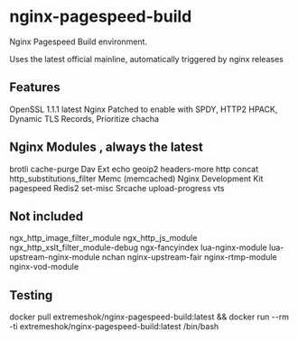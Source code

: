 # nginx-pagespeed-build
Nginx Pagespeed Build environment.

Uses the latest official mainline, automatically triggered by nginx releases

## Features
OpenSSL 1.1.1 latest
Nginx Patched to enable with SPDY, HTTP2 HPACK, Dynamic TLS Records, Prioritize chacha

## Nginx Modules , always the latest
brotli
cache-purge
Dav Ext
echo
geoip2
headers-more
http concat
http_substitutions_filter
Memc (memcached)
Nginx Development Kit
pagespeed
Redis2
set-misc
Srcache
upload-progress
vts

## Not included
ngx_http_image_filter_module
ngx_http_js_module
ngx_http_xslt_filter_module-debug
ngx-fancyindex
lua-nginx-module
lua-upstream-nginx-module
nchan
nginx-upstream-fair
nginx-rtmp-module
nginx-vod-module

## Testing
docker pull extremeshok/nginx-pagespeed-build:latest && docker run --rm -ti extremeshok/nginx-pagespeed-build:latest /bin/bash
